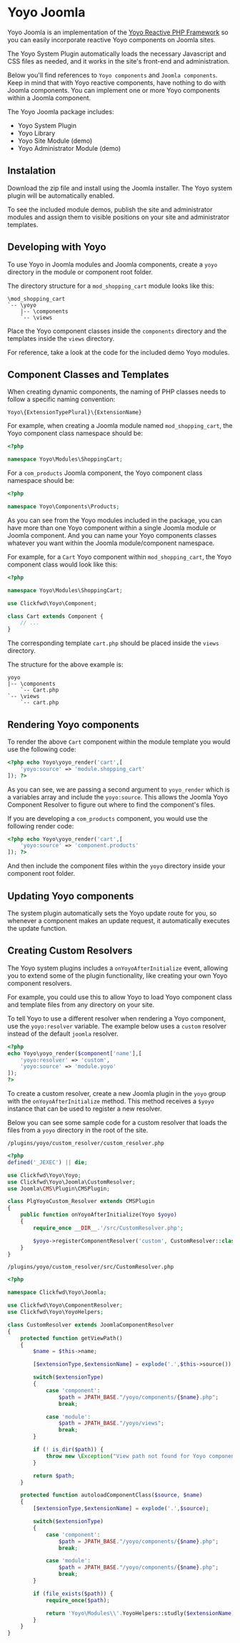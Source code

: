 # Yoyo Joomla

Yoyo Joomla is an implementation of the [Yoyo Reactive PHP Framework](https://github.com/clickfwd/yoyo) so you can easily incorporate reactive Yoyo components on Joomla sites.

The Yoyo System Plugin automatically loads the necessary Javascript and CSS files as needed, and it works in the site's front-end and administration.

Below you'll find references to `Yoyo components` and `Joomla components`. Keep in mind that with Yoyo reactive components, have nothing to do with Joomla components. You can implement one or more Yoyo components within a Joomla component.

The Yoyo Joomla package includes:

- Yoyo System Plugin
- Yoyo Library
- Yoyo Site Module (demo)
- Yoyo Administrator Module (demo)

## Instalation

Download the zip file and install using the Joomla installer. The Yoyo system plugin will be automatically enabled. 

To see the included module demos, publish the site and administrator modules and assign them to visible positions on your site and administrator templates.

## Developing with Yoyo

To use Yoyo in Joomla modules and Joomla components, create a `yoyo` directory in the module or component root folder. 

The directory structure for a `mod_shopping_cart` module looks like this:

```files
\mod_shopping_cart
`-- \yoyo
    |-- \components
    `-- \views
```
Place the Yoyo component classes inside the `components` directory and the templates inside the `views` directory.

For reference, take a look at the code for the included demo Yoyo modules.

## Component Classes and Templates

When creating dynamic components, the naming of PHP classes needs to follow a specific naming convention:

`Yoyo\{ExtensionTypePlural}\{ExtensionName}`

For example, when creating a Joomla module named `mod_shopping_cart`, the Yoyo component class namespace should be:

```php
<?php

namespace Yoyo\Modules\ShoppingCart;
```

For a `com_products` Joomla component, the Yoyo component class namespace should be:

```php
<?php

namespace Yoyo\Components\Products;
```

As you can see from the Yoyo modules included in the package, you can have more than one Yoyo component within a single Joomla module or Joomla component. And you can name your Yoyo components classes whatever you want within the Joomla module/component namespace. 

For example, for a `Cart` Yoyo component within `mod_shopping_cart`, the Yoyo component class would look like this:

```php
<?php

namespace Yoyo\Modules\ShoppingCart;

use Clickfwd\Yoyo\Component;

class Cart extends Component {
    // ...
}
```

The corresponding template `cart.php` should be placed inside the `views` directory. 

The structure for the above example is:

```files
yoyo
|-- \components
    `-- Cart.php
`-- \views
    `-- cart.php
```

## Rendering Yoyo components

To render the above `Cart` component within the module template you would use the following code:

```php
<?php echo Yoyo\yoyo_render('cart',[
    'yoyo:source' => 'module.shopping_cart'
]); ?>
```

As you can see, we are passing a second argument to `yoyo_render` which is a variables array and include the `yoyo:source`. This allows the Joomla Yoyo Component Resolver to figure out where to find the component's files.

If you are developing a `com_products` component, you would use the following render code:

```php
<?php echo Yoyo\yoyo_render('cart',[
    'yoyo:source' => 'component.products'
]); ?>
```

And then include the component files within the `yoyo` directory inside your component root folder.

## Updating Yoyo components

The system plugin automatically sets the Yoyo update route for you, so whenever a component makes an update request, it automatically executes the update function.

## Creating Custom Resolvers

The Yoyo system plugins includes a `onYoyoAfterInitialize` event, allowing you to extend some of the plugin functionality, like creating your own Yoyo component resolvers.

For example, you could use this to allow Yoyo to load Yoyo component class and template files from any directory on your site.

To tell Yoyo to use a different resolver when rendering a Yoyo component, use the `yoyo:resolver` variable. The example below uses a `custom` resolver instead of the default `joomla` resolver.

```php
<?php 
echo Yoyo\yoyo_render($component['name'],[
    'yoyo:resolver' => 'custom',
    'yoyo:source' => 'module.yoyo'
]); 
?>
```

To create a custom resolver, create a new Joomla plugin in the `yoyo` group with the `onYoyoAfterInitialize` method. This method receives a `$yoyo` instance that can be used to register a new resolver.

Below you can see some sample code for a custom resolver that loads the files from a `yoyo` directory in the root of the site.

    /plugins/yoyo/custom_resolver/custom_resolver.php

```php
<?php
defined('_JEXEC') || die;

use Clickfwd\Yoyo\Yoyo;
use Clickfwd\Yoyo\Joomla\CustomResolver;
use Joomla\CMS\Plugin\CMSPlugin;

class PlgYoyoCustom_Resolver extends CMSPlugin
{
	public function onYoyoAfterInitialize(Yoyo $yoyo)
	{
		require_once __DIR__.'/src/CustomResolver.php';

		$yoyo->registerComponentResolver('custom', CustomResolver::class);
	}
}
````

    /plugins/yoyo/custom_resolver/src/CustomResolver.php

```php
<?php

namespace Clickfwd\Yoyo\Joomla;

use Clickfwd\Yoyo\ComponentResolver;
use Clickfwd\Yoyo\YoyoHelpers;

class CustomResolver extends JoomlaComponentResolver
{
    protected function getViewPath()
    {
        $name = $this->name;

        [$extensionType,$extensionName] = explode('.',$this->source());

        switch($extensionType)
        {
            case 'component':
                $path = JPATH_BASE."/yoyo/components/{$name}.php";
                break;  

            case 'module':
                $path = JPATH_BASE."/yoyo/views";
                break;  
        }

        if (! is_dir($path)) {
            throw new \Exception("View path not found for Yoyo component [$name] at [{$path}].");
        }

        return $path;
    }

    protected function autoloadComponentClass($source, $name)
    {
        [$extensionType,$extensionName] = explode('.',$source);

        switch($extensionType)
        {
            case 'component':
                $path = JPATH_BASE."/yoyo/components/{$name}.php";
                break;  

            case 'module':
                $path = JPATH_BASE."/yoyo/components/{$name}.php";
                break;  
        }

        if (file_exists($path)) {
            require_once($path);

            return 'Yoyo\Modules\\'.YoyoHelpers::studly($extensionName).'\\'.YoyoHelpers::studly($name);
        }
    }
}
```